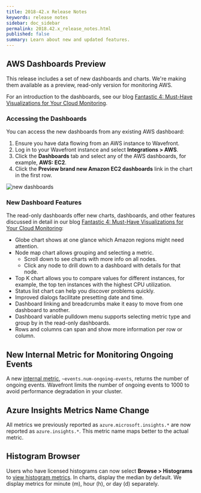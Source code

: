 ```yaml
---
title: 2018-42.x Release Notes
keywords: release notes
sidebar: doc_sidebar
permalink: 2018.42.x_release_notes.html
published: false
summary: Learn about new and updated features.
---
```


## AWS Dashboards Preview

This release includes a set of new dashboards and charts. We're making them available as a preview, read-only version for monitoring AWS.

For an introduction to the dashboards, see our blog [Fantastic 4: Must-Have Visualizations for Your Cloud Monitoring](https://www.wavefront.com/holistic-cloud-monitoring/).

<!---
<p><a href="https://youtu.be/SWd84nFEJxU"><img src="/images/v_cloud_monitoring.png" style="width: 700px;" alt="cloud monitoring visualizations"/></a>
</p>--->

### Accessing the Dashboards

You can access the new dashboards from any existing AWS dashboard:
1. Ensure you have data flowing from an AWS instance to Wavefront.
2. Log in to your Wavefront instance and select **Integrations > AWS**.
3. Click the **Dashboards** tab and select any of the AWS dashboards, for example, **AWS: EC2**.
4. Click the **Preview brand new Amazon EC2 dashboards** link in the chart in the first row.

![new dashboards](images/new_dashboards.png)

### New Dashboard Features

The read-only dashboards offer new charts, dashboards, and other features discussed in detail in our blog [Fantastic 4: Must-Have Visualizations for Your Cloud Monitoring](https://www.wavefront.com/holistic-cloud-monitoring/):
* Globe chart shows at one glance which Amazon regions might need attention.
* Node map chart allows grouping and selecting a metric.
  - Scroll down to see charts with more info on all nodes.
  - Click any node to drill down to a dashboard with details for that node.
* Top K chart allows you to compare values for different instances, for example, the top ten instances with the highest CPU utilization.
* Status list chart can help you discover problems quickly.
* Improved dialogs facilitate presetting date and time.
* Dashboard linking and breadcrumbs make it easy to move from one dashboard to another.
* Dashboard variable pulldown menu supports selecting metric type and group by in the read-only dashboards.
* Rows and columns can span and show more information per row or column.

## New  Internal Metric for Monitoring Ongoing Events

A new [internal metric](wavefront_monitoring.html#wavefront-internal-metrics-overview), `~events.num-ongoing-events`, returns the number of ongoing events. Wavefront limits the number of ongoing events to 1000 to avoid performance degradation in your cluster.

## Azure Insights Metrics Name Change

All metrics we previously reported as `azure.microsoft.insights.*` are now reported as `azure.insights.*`. This metric name maps better to the actual metric.

## Histogram Browser

Users who have licensed histograms can now select **Browse > Histograms** to [view histogram metrics](proxies_histograms.html#viewing-histogram-metrics). In charts, display the median by default. We display metrics for minute (m), hour (h), or day (d) separately.
